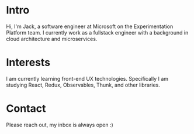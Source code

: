 # Intro

Hi, I'm Jack, a software engineer at Microsoft on the Experimentation Platform team. I currently work as a fullstack engineer with a background in cloud architecture and microservices.

# Interests

I am currently learning front-end UX technologies. Specifically I am studying React, Redux, Observables, Thunk, and other libraries.

# Contact

Please reach out, my inbox is always open :)

<!---
jackbl1/jackbl1 is a ✨ special ✨ repository because its `README.md` (this file) appears on your GitHub profile.
You can click the Preview link to take a look at your changes.
--->
